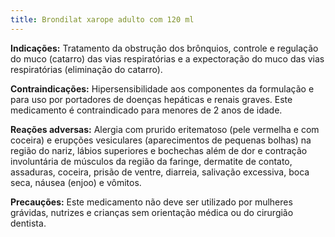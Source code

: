 ```yaml
---
title: Brondilat xarope adulto com 120 ml
---
```

**Indicações:**  Tratamento da obstrução dos brônquios, controle e regulação do muco (catarro) das vias respiratórias e a expectoração do muco das vias respiratórias (eliminação do catarro).

**Contraindicações:**  Hipersensibilidade aos componentes da formulação e para uso por portadores de doenças hepáticas e renais graves. Este medicamento é contraindicado para menores de 2 anos de idade.

**Reações adversas:**  Alergia com prurido eritematoso (pele vermelha e com coceira) e erupções vesiculares (aparecimentos de pequenas bolhas) na região do nariz, lábios superiores e bochechas além de dor e contração involuntária de músculos da região da faringe, dermatite de contato, assaduras, coceira, prisão de ventre, diarreia, salivação excessiva, boca seca, náusea (enjoo) e vômitos.

**Precauções:**  Este medicamento não deve ser utilizado por mulheres grávidas, nutrizes e crianças sem orientação médica ou do cirurgião dentista.

